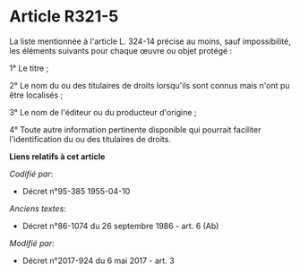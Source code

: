 # Article R321-5

La liste mentionnée à l'article L. 324-14 précise au moins, sauf impossibilité, les éléments suivants pour chaque œuvre ou
objet protégé :

1° Le titre ;

2° Le nom du ou des titulaires de droits lorsqu'ils sont connus mais n'ont pu être localisés ;

3° Le nom de l'éditeur ou du producteur d'origine ;

4° Toute autre information pertinente disponible qui pourrait faciliter l'identification du ou des titulaires de droits.

**Liens relatifs à cet article**

_Codifié par_:

  - Décret n°95-385 1955-04-10

_Anciens textes_:

  - Décret n°86-1074 du 26 septembre 1986 - art. 6 (Ab)

_Modifié par_:

  - Décret n°2017-924 du 6 mai 2017 - art. 3
